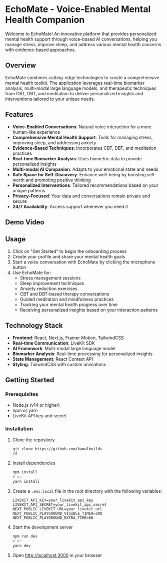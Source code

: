 # EchoMate - Voice-Enabled Mental Health Companion

Welcome to EchoMate! An innovative platform that provides personalized mental health support through voice-based AI conversations, helping you manage stress, improve sleep, and address various mental health concerns with evidence-based approaches.

## Overview

EchoMate combines cutting-edge technologies to create a comprehensive mental health toolkit. The application leverages real-time biomarker analysis, multi-modal large language models, and therapeutic techniques from CBT, DBT, and meditation to deliver personalized insights and interventions tailored to your unique needs.

## Features

- **Voice-Enabled Conversations**: Natural voice interaction for a more human-like experience
- **Comprehensive Mental Health Support**: Tools for managing stress, improving sleep, and addressing anxiety
- **Evidence-Based Techniques**: Incorporates CBT, DBT, and meditation practices
- **Real-time Biomarker Analysis**: Uses biometric data to provide personalized insights
- **Multi-modal AI Companion**: Adapts to your emotional state and needs
- **Safe Space for Self-Discovery**: Enhance well-being by boosting self-worth and promoting positive thinking
- **Personalized Interventions**: Tailored recommendations based on your unique patterns
- **Privacy-Focused**: Your data and conversations remain private and secure
- **24/7 Availability**: Access support whenever you need it

## Demo Video 

## Usage

1. Click on "Get Started" to begin the onboarding process
2. Create your profile and share your mental health goals
3. Start a voice conversation with EchoMate by clicking the microphone button
4. Use EchoMate for:
   - Stress management sessions
   - Sleep improvement techniques
   - Anxiety reduction exercises
   - CBT and DBT-based therapy conversations
   - Guided meditation and mindfulness practices
   - Tracking your mental health progress over time
   - Receiving personalized insights based on your interaction patterns

## Technology Stack

- **Frontend**: React, Next.js, Framer Motion, TailwindCSS
- **Real-time Communication**: LiveKit SDK
- **AI Framework**: Multi-modal large language model
- **Biomarker Analysis**: Real-time processing for personalized insights
- **State Management**: React Context API
- **Styling**: TailwindCSS with custom animations

## Getting Started

### Prerequisites

- Node.js (v14 or higher)
- npm or yarn
- LiveKit API key and secret

### Installation

1. Clone the repository
   ```bash
   git clone https://github.com/kamalbuilds
   cd 
   ```

2. Install dependencies
   ```bash
   npm install
   # or
   yarn install
   ```

3. Create a `.env.local` file in the root directory with the following variables:
   ```
   LIVEKIT_API_KEY=your_livekit_api_key
   LIVEKIT_API_SECRET=your_livekit_api_secret
   NEXT_PUBLIC_LIVEKIT_URL=your_livekit_url
   NEXT_PUBLIC_PLAYGROUND_VISIBLE_TIMER=300
   NEXT_PUBLIC_PLAYGROUND_EXTRA_TIME=60
   ```

4. Start the development server
   ```bash
   npm run dev
   # or
   yarn dev
   ```

5. Open [http://localhost:3000](http://localhost:3000) in your browser